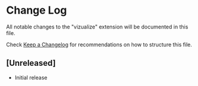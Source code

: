 # Change Log

All notable changes to the "vizualize" extension will be documented in this file.

Check [Keep a Changelog](http://keepachangelog.com/) for recommendations on how to structure this file.

## [Unreleased]

- Initial release